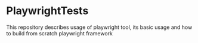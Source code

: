 # PlaywrightTests
This repository describes usage of playwright tool, its basic usage and how to build from scratch playwright framework
